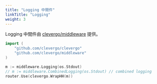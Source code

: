 ```yaml
---
title: "Logging 中間件"
linkTitle: "Logging"
weight: 3
---
```


Logging 中間件由 [clevergo/middleware](https://github.com/clevergo/middleware) 提供。

```go
import (
    "github.com/clevergo/clevergo"
	"github.com/clevergo/middleware"
)
```

```go
m := middleware.Logging(os.Stdout)
// m := middleware.CombinedLogging(os.Stdout) // combined logging
router.Use(clevergo.WrapHH(m))
```
